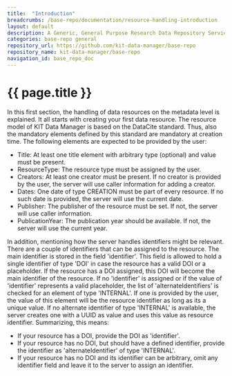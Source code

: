 ```yaml
---
title:  "Introduction"
breadcrumbs: /base-repo/documentation/resource-handling-introduction
layout: default
description: A Generic, General Purpose Research Data Repository Service.
categories: base-repo general
repository_url: https://github.com/kit-data-manager/base-repo
repository_name: kit-data-manager/base-repo
navigation_id: base_repo_doc
---
```


# {{ page.title }}

In this first section, the handling of data resources on the metadata level is explained. It all starts with creating your first data resource. The resource model of 
KIT Data Manager is based on the DataCite standard. Thus, also the mandatory elements defined by this standard are mandatory at creation time. The following elements
are expected to be provided by the user: 

- Title: At least one title element with arbitrary type (optional) and value must be present.
- ResourceType: The resource type must be assigned by the user. 
- Creators: At least one creator must be present. If no creator is provided by the user, the server will use caller information for adding a creator.
- Dates: One date of type CREATION must be part of every resource. If no such date is provided, the server will use the current date.
- Publisher: The publisher of the resource must be set. If not, the server will use caller information.
- PublicationYear: The publication year should be available. If not, the server will use the current year.

In addition, mentioning how the server handles identifiers might be relevant. There are a couple of identifiers that can be assigned to the resource. The main 
identifier is stored in the field 'identifier'. This field is allowed to hold a single identifier of type 'DOI' in case the resource has a valid DOI or a placeholder.
If the resource has a DOI assigned, this DOI will become the main identifier of the resource. If no 'identifier' is assigned or if the value of 'identifier' represents
a valid placeholder, the list of 'alternateIdentifiers' is checked for an element of type 'INTERNAL'. If one is provided by the user, the value of this element will
be the resource identifier as long as its a unique value. If no alternate identifier of type 'INTERNAL' is available, the server creates one with a UUID as value and uses
this value as resource identifier. Summarizing, this means: 

- If your resource has a DOI, provide the DOI as 'identifier'.
- If your resource has no DOI, but should have a defined identifier, provide the identifier as 'alternateIdentifier' of type 'INTERNAL'.
- If your resource has no DOI and its identifier can be arbitrary, omit any identifier field and leave it to the server to assign an identifier.
